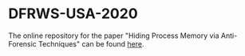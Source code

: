 # DFRWS-USA-2020

The online repository for the paper "Hiding Process Memory via Anti-Forensic Techniques" can be found [here](https://github.com/DFRWS-memory-subversion/DFRWS-USA-2020).
